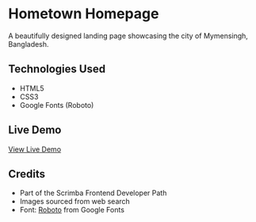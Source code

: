 # Hometown Homepage

A beautifully designed landing page showcasing the city of Mymensingh, Bangladesh.

## Technologies Used

- HTML5
- CSS3
- Google Fonts (Roboto)

## Live Demo
[View Live Demo](https://hometown-homepage-23.netlify.app/)

## Credits

- Part of the Scrimba Frontend Developer Path
- Images sourced from web search
- Font: [Roboto](https://fonts.google.com/specimen/Roboto) from Google Fonts
